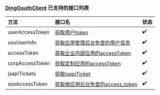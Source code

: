 ### [DingOauthClient](https://github.com/EalenXie/sdk-all/blob/main/dingding-sdk/src/main/java/io/github/ealenxie/dingtalk/DingOauthClient.java) 已支持的接口列表

| 方法              | 接口名                                                                                                                                            | 状态  |
|:----------------|:-----------------------------------------------------------------------------------------------------------------------------------------------|:----|
| userAccessToken | [获取用户token](https://open.dingtalk.com/document/orgapp/obtain-user-token)                                                                       | ✔️  |
| ssoUserInfo     | [获取应用管理后台免登的用户信息](https://open.dingtalk.com/document/orgapp/obtains-the-identity-of-an-application-administrator)                              | ✔️  |
| accessToken     | [获取企业内部应用的accessToken](https://open.dingtalk.com/document/orgapp/obtain-the-access_token-of-an-internal-app)                                   | ✔️  |
| corpAccessToken | [获取定制应用的accessToken](https://open.dingtalk.com/document/orgapp/obtain-the-access_token-of-the-authorized-enterprise)                           | ✔️  |
| jsapiTickets    | [获取jsapiTicket](https://open.dingtalk.com/document/orgapp/create-a-jsapi-ticket)                                                               | ✔️  |
| ssoAccessToken  | [获取微应用后台免登的access_token](https://open.dingtalk.com/document/orgapp/obtain-the-access_token-of-the-micro-application-background-without-log-on) | ✔️  |